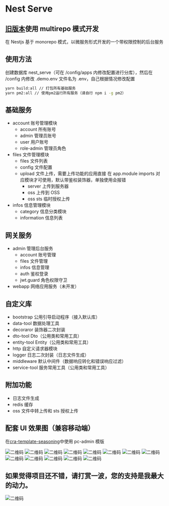 # Nest Serve

## [旧版本](https://github.com/dyb881/nest-serve/tree/multirepo)使用 multirepo 模式开发

在 Nestjs 基于 monorepo 模式，以微服务形式开发的一个带权限控制的后台服务

## 使用方法

创建数据库 nest_serve（可在 /config/apps 内修改配置进行分库），然后在 /config 内修改 .demo.env 文件名为 .env，自己根据情况修改配置

```sh
yarn build:all // 打包所有基础服务
yarn pm2:all // 使用pm2运行所有服务（请自行 npm i -g pm2）
```

## 基础服务

- account 账号管理模块
  - account 所有账号
  - admin 管理员账号
  - user 用户账号
  - role-admin 管理员角色
- files 文件管理模块
  - files 文件列表
  - config 文件配置
  - upload 文件上传，需要上传功能的应用直接 在 app.module imports 对应模块才可使用，默认带鉴权装饰器，单独使用会报错
    - server 上传到服务器
    - oss 上传到 OSS
    - oss sts 临时授权上传
- infos 信息管理模块
  - category 信息分类模块
  - information 信息列表

## 网关服务

- admin 管理后台服务
  - account 账号管理
  - files 文件管理
  - infos 信息管理
  - auth 鉴权登录
  - jwt.guard 角色权限守卫
- webapp 网络应用服务（未开发）

## 自定义库

- bootstrap 公用引导启动程序（接入默认库）
- data-tool 数据处理工具
- decoraror 装饰器二次封装
- dto-tool Dto（公用类和常用工具）
- entity-tool Entity（公用类和常用工具）
- http 自定义请求器模块
- logger 日志二次封装（日志文件生成）
- middleware 默认中间件（数据响应转化和错误响应过滤）
- service-tool 服务常用工具（公用类和常用工具）

## 附加功能

- 日志文件生成
- redis 缓存
- oss 文件中转上传和 sts 授权上传

## 配套 UI 效果图（兼容移动端）

在[cra-template-seasoning](https://github.com/dyb881/cra-template-seasoning)中使用 pc-admin 模版

![二维码](https://bittyshow-files.oss-cn-guangzhou.aliyuncs.com/github/nest-serve-1.png)
![二维码](https://bittyshow-files.oss-cn-guangzhou.aliyuncs.com/github/nest-serve-2.png)
![二维码](https://bittyshow-files.oss-cn-guangzhou.aliyuncs.com/github/nest-serve-3.png)
![二维码](https://bittyshow-files.oss-cn-guangzhou.aliyuncs.com/github/nest-serve-4.png)
![二维码](https://bittyshow-files.oss-cn-guangzhou.aliyuncs.com/github/nest-serve-5.png)
![二维码](https://bittyshow-files.oss-cn-guangzhou.aliyuncs.com/github/nest-serve-6.png)
![二维码](https://bittyshow-files.oss-cn-guangzhou.aliyuncs.com/github/nest-serve-7.png)
![二维码](https://bittyshow-files.oss-cn-guangzhou.aliyuncs.com/github/nest-serve-8.png)
![二维码](https://bittyshow-files.oss-cn-guangzhou.aliyuncs.com/github/nest-serve-9.png)
![二维码](https://bittyshow-files.oss-cn-guangzhou.aliyuncs.com/github/nest-serve-10.png)
![二维码](https://bittyshow-files.oss-cn-guangzhou.aliyuncs.com/github/nest-serve-11.png)
![二维码](https://bittyshow-files.oss-cn-guangzhou.aliyuncs.com/github/nest-serve-12.png)
![二维码](https://bittyshow-files.oss-cn-guangzhou.aliyuncs.com/github/nest-serve-13.png)

## 如果觉得项目还不错，请打赏一波，您的支持是我最大的动力。

![二维码](https://bittyshow-files.oss-cn-guangzhou.aliyuncs.com/pay.png)
